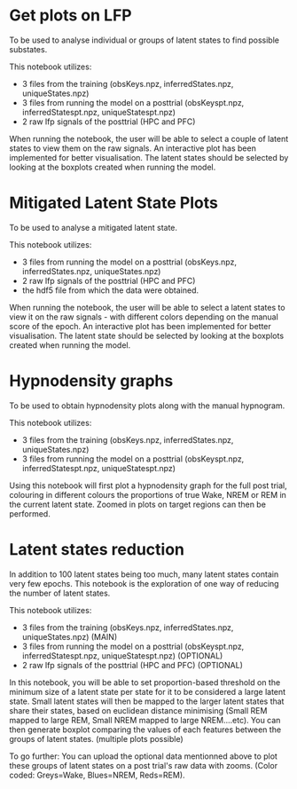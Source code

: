 # Get plots on LFP
To be used to analyse individual or groups of latent states to find possible substates.

This notebook utilizes:
- 3 files from the training (obsKeys.npz, inferredStates.npz, uniqueStates.npz)
- 3 files from running the model on a posttrial (obsKeyspt.npz, inferredStatespt.npz, uniqueStatespt.npz)
- 2 raw lfp signals of the posttrial (HPC and PFC)

When running the notebook, the user will be able to select a couple of latent states to view them on the raw signals.
An interactive plot has been implemented for better visualisation.
The latent states should be selected by looking at the boxplots created when running the model.


# Mitigated Latent State Plots
To be used to analyse a mitigated latent state.

This notebook utilizes:
- 3 files from running the model on a posttrial (obsKeys.npz, inferredStates.npz, uniqueStates.npz)
- 2 raw lfp signals of the posttrial (HPC and PFC)
- the hdf5 file from which the data were obtained.

When running the notebook, the user will be able to select a latent states to view it on the raw signals - with different colors depending on the manual score of the epoch.
An interactive plot has been implemented for better visualisation.
The latent state should be selected by looking at the boxplots created when running the model.


# Hypnodensity graphs
To be used to obtain hypnodensity plots along with the manual hypnogram.

This notebook utilizes:
- 3 files from the training (obsKeys.npz, inferredStates.npz, uniqueStates.npz)
- 3 files from running the model on a posttrial (obsKeyspt.npz, inferredStatespt.npz, uniqueStatespt.npz)

Using this notebook will first plot a hypnodensity graph for the full post trial, colouring in different colours the proportions of true Wake, NREM or REM in the current latent state. Zoomed in plots on target regions can then be performed.


# Latent states reduction
In addition to 100 latent states being too much, many latent states contain very few epochs. This notebook is the exploration of one way of reducing the number of latent states. 

This notebook utilizes:
- 3 files from the training (obsKeys.npz, inferredStates.npz, uniqueStates.npz) (MAIN)
- 3 files from running the model on a posttrial (obsKeyspt.npz, inferredStatespt.npz, uniqueStatespt.npz) (OPTIONAL)
- 2 raw lfp signals of the posttrial (HPC and PFC) (OPTIONAL)

In this notebook, you will be able to set proportion-based threshold on the minimum size of a latent state per state for it to be considered a large latent state. Small latent states will then be mapped to the larger latent states that share their states, based on euclidean distance minimising (Small REM mapped to large REM, Small NREM mapped to large NREM....etc).
You can then generate boxplot comparing the values of each features between the groups of latent states. (multiple plots possible)

To go further:
You can upload the optional data mentionned above to plot these groups of latent states on a post trial's raw data with zooms. (Color coded: Greys=Wake, Blues=NREM, Reds=REM).

